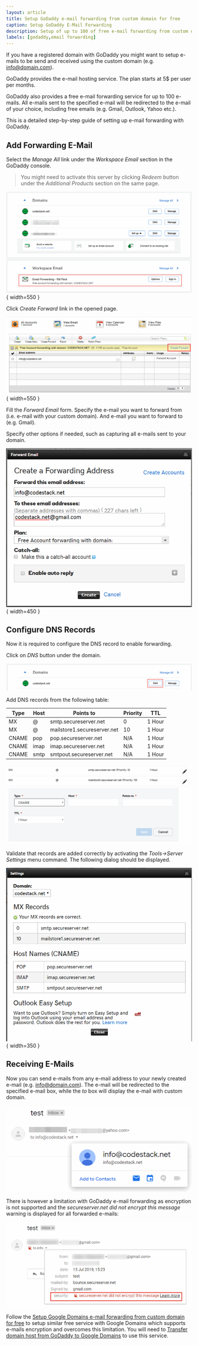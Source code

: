 ```yaml
---
layout: article
title: Setup GoDaddy e-mail forwarding from custom domain for free
caption: Setup GoDaddy E-Mail Forwarding
description: Setup of up to 100 of free e-mail forwarding from custom domain using GoDaddy
labels: [godaddy,email forwarding]
---
```

If you have a registered domain with GoDaddy you might want to setup e-mails to be send and received using the custom domain (e.g. info@domain.com).

GoDaddy provides the e-mail hosting service. The plan starts at 5$ per user per months.

GoDaddy also provides a free e-mail forwarding service for up to 100 e-mails. All e-mails sent to the specified e-mail will be redirected to the e-mail of your choice, including free emails (e.g. Gmail, Outlook, Yahoo etc.).

This is a detailed step-by-step guide of setting up e-mail forwarding with GoDaddy.

## Add Forwarding E-Mail

Select the *Manage All* link under the *Workspace Email* section in the GoDaddy console.

> You might need to activate this server by clicking *Redeem* button under the *Additional Products* section on the same page.

![Free 100 Pack Email Forwarding](godaddy-100pack-email-forwarding.png){ width=550 }

Click *Create Forward* link in the opened page.

![Create Forward E-Mail](create-email-forwarding.png){ width=550 }

Fill the *Forward Email* form. Specify the e-mail you want to forward from (i.e. e-mail with your custom domain). And e-mail you want to forward to (e.g. Gmail).

Specify other options if needed, such as capturing all e-mails sent to your domain.

![Forward E-Mail details](create-forwarding-address.png){ width=450 }

## Configure DNS Records

Now it is required to configure the DNS record to enable forwarding.

Click on *DNS* button under the domain.

![Manage domain DNS](manage-domain-dns.png)

Add DNS records from the following table:

| Type  | Host | Points to                   | Priority | TTL    |
|-------|------|-----------------------------|----------|--------|
| MX    | @    | smtp.secureserver.net       | 0        | 1 Hour |
| MX    | @    | mailstore1.secureserver.net | 10       | 1 Hour |
| CNAME | pop  | pop.secureserver.net        | N/A      | 1 Hour |
| CNAME | imap | imap.secureserver.net       | N/A      | 1 Hour |
| CNAME | smtp | smtpout.secureserver.net    | N/A      | 1 Hour |

![Add new DNS record](add-dns-record.png)

Validate that records are added correctly by activating the *Tools->Server Settings* menu command. The following dialog should be displayed.

![Validated MX records](dns-records.png){ width=350 }

## Receiving E-Mails

Now you can send e-mails from any e-mail address to your newly created e-mail (e.g. info@domain.com). The e-mail will be redirected to the specified e-mail box, while the *to* box will display the e-mail with custom domain.

![E-mail received via alias](received-email.png)

There is however a limitation with GoDaddy e-mail forwarding as encryption is not supported and the *secureserver.net did not encrypt this message* warning is displayed for all forwarded e-mails:

![Security warning](unsecure-email.png)

Follow the [Setup Google Domains e-mail forwarding from custom domain for free](/hosting/email/googledomains-email-forwarding/) to setup similar free service with Google Domains which supports e-mails encryption and overcomes this limitation. You will need to [Transfer domain host from GoDaddy to Google Domains](/hosting/domain/transfer-godaddy-domain-to-googledomains/) to use this service.